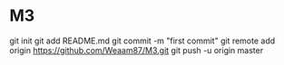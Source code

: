 # M3
git init
git add README.md
git commit -m "first commit"
git remote add origin https://github.com/Weaam87/M3.git
git push -u origin master
